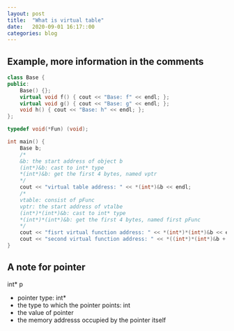 ```yaml
---
layout: post
title:  "What is virtual table"
date:   2020-09-01 16:17::00
categories: blog
---
```


## Example, more information in the comments
```cpp
class Base {
public:
    Base() {};
    virtual void f() { cout << "Base: f" << endl; };
    virtual void g() { cout << "Base: g" << endl; };
    void h() { cout << "Base: h" << endl; };
};

typedef void(*Fun) (void);

int main() {
    Base b;
    /*
    &b: the start address of object b
    (int*)&b: cast to int* type
    *(int*)&b: get the first 4 bytes, named vptr
    */
    cout << "virtual table address: " << *(int*)&b << endl; 
    /*
    vtable: consist of pFunc
    vptr: the start address of vtalbe
    (int*)*(int*)&b: cast to int* type
    *(int*)*(int*)&b: get the first 4 bytes, named first pFunc
    */
    cout << "fisrt virtual function address: " << *(int*)*(int*)&b << endl;
    cout << "second virtual function address: " << *((int*)*(int*)&b + 1) << endl;
}
```

## A note for pointer
int* p
* pointer type: int*
* the type to which the pointer points: int
* the value of pointer
* the memory addresss occupied by the pointer itself
